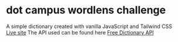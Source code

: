 # dot campus wordlens challenge
A simple dictionary created with vanilla JavaScript and Tailwind CSS </br>
[Live site](https://wordlens.iamstarcode.com/)
The API used can be found here [Free Dictionary API](https://dictionaryapi.dev/)
